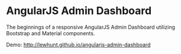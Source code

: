 # AngularJS Admin Dashboard
The beginnings of a responsive AngularJS Admin Dashboard utilizing Bootstrap and Material components. 

Demo: http://lewhunt.github.io/angularjs-admin-dashboard
